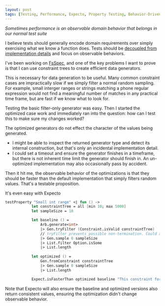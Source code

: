 ```yaml
---
layout: post
tags: [Testing, Performance, Expecto, Property Testing, Behavior-Driven Development]
---
```


*Sometimes performance is an observable domain behavior that belongs in our normal test suite*

I believe tests should generally encode domain requirements over simply exercising what we know a function does. Tests should be [decoupled from implementation details](https://codewithspoon.com/2019/12/stop-corrupting-yourself-test-against-abstractions/) and focus on observable behaviors. 

I've been working on [FsSpec](https://github.com/farlee2121/fsspec), and one of the key problems I want to prove is that I can use constraint trees to create efficient data generators.

This is necessary for data generation to be useful. Many common constraint cases are impractically slow if we simply filter a normal random sampling. For example, small interger ranges or strings matching a phone regular expression would not find a meaningful number of matches in any practical time frame, but are fast if we know what to look for.

Testing the basic filter-only generator was easy. Then I started the optimized case work and immediately ran into the question: how can I test this to make sure my changes worked?

The optimized generators do not effect the character of the values being generated. 
- I might be able to inspect the returned generator type and detect its internal construction, but that's only an incidental implementation detail.
- I could set a timeout and ensure the generator finishes in a timeframe, but there is not inherent time limit the generator should finish in. An un-optimized implementation may also occasionally pass by accident.

Then it hit me, the observable behavior of the optimizations is that they should be faster than the default implementation that simply filters random  values. That's a testable proposition.

It's even easy with Expecto

```fsharp
testProperty "Small int range" <| fun () ->
            let constraintTree = all [min 10; max 5000]
            let sampleSize = 10

            let baseline () = 
                Arb.generate<int> 
                |> Gen.tryFilter (Constraint.isValid constraintTree) 
                // tryFilter prevents possible non-termination. Could alternately use a timeout
                |> Gen.sample 0 sampleSize
                |> List.filter Option.isSome
                |> List.length 
                
            let optimized () =
                Gen.fromConstraint constraintTree
                |> Gen.sample 0 sampleSize
                |> List.length

            Expect.isFasterThan optimized baseline "This constraint form should support generation faster than basic filtering"
```

Note that Expecto will also ensure the baseline and optimized versions also return consistent values, ensuring the optimization didn't change observable behavior.